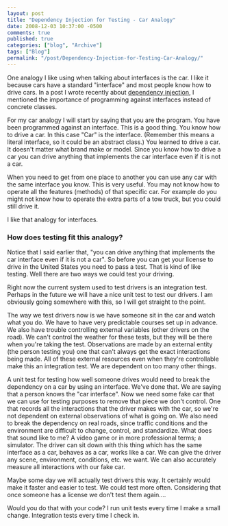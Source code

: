```yaml
---
layout: post
title: "Dependency Injection for Testing - Car Analogy"
date: 2008-12-03 10:37:00 -0500
comments: true
published: true
categories: ["blog", "Archive"]
tags: ["Blog"]
permalink: "/post/Dependency-Injection-for-Testing-Car-Analogy/"
---
```

<!-- more -->



<p>One analogy I like using when talking about interfaces is the car. I like it because cars have a standard "interface" and most people know how to drive cars. In a post I wrote recently about <a href="/post/simple-dependency-injection/" target="_blank">dependency injection</a>, I mentioned the importance of programming against interfaces instead of concrete classes.</p>
<p>For my car analogy I will start by saying that you are the program. You have been programmed against an interface. This is a good thing. You know how to drive a car. In this case "Car" is the interface. (Remember this means a literal interface, so it could be an abstract class.) You learned to drive a car. It doesn't matter what brand make or model. Since you know how to drive a car you can drive anything that implements the car interface even if it is not a car.</p>
<p>When you need to get from one place to another you can use any car with the same interface you know. This is very useful. You may not know how to operate all the features (methods) of that specific car. For example do you might not know how to operate the extra parts of a tow truck, but you could still drive it.</p>
<p>I like that analogy for interfaces.</p>
<h3>How does testing fit this analogy?</h3>
<p>Notice that I said earlier that, "you can drive anything that implements the car interface even if it is not a car". So before you can get your license to drive in the United States you need to pass a test. That is kind of like testing. Well there are two ways we could test your driving.</p>
<p>Right now the current system used to test drivers is an integration test. Perhaps in the future we will have a nice unit test to test our drivers. I am obviously going somewhere with this, so I will get straight to the point.</p>
<p>The way we test drivers now is we have someone sit in the car and watch what you do. We have to have very predictable courses set up in advance. We also have trouble controlling external variables (other drivers on the road). We can't control the weather for these tests, but they will be there when you're taking the test. Observations are made by an external entity (the person testing you) one that can't always get the exact interactions being made. All of these external resources even when they're controllable make this an integration test. We are dependent on too many other things.</p>
<p>A unit test for testing how well someone drives would need to break the dependency on a car by using an interface. We've done that. We are saying that a person knows the "car interface". Now we need some fake car that we can use for testing purposes to remove that piece we don't control. One that records all the interactions that the driver makes with the car, so we're not dependent on external observations of what is going on. We also need to break the dependency on real roads, since traffic conditions and the environment are difficult to change, control, and standardize. What does that sound like to me? A video game or in more professional terms; a simulator. The driver can sit down with this thing which has the same interface as a car, behaves as a car, works like a car. We can give the driver any scene, environment, conditions, etc. we want. We can also accurately measure all interactions with our fake car.</p>
<p>Maybe some day we will actually test drivers this way. It certainly would make it faster and easier to test. We could test more often. Considering that once someone has a license we don't test them again....</p>
<p>Would you do that with your code? I run unit tests every time I make a small change. Integration tests every time I check in.</p>
